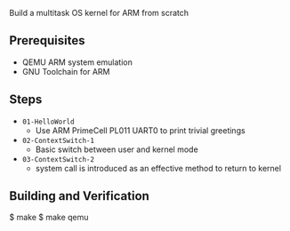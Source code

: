 Build a multitask OS kernel for ARM from scratch

Prerequisites
-------------
- QEMU ARM system emulation
- GNU Toolchain for ARM

Steps
-----
* `01-HelloWorld`
  - Use ARM PrimeCell PL011 UART0 to print trivial greetings
* `02-ContextSwitch-1`
  - Basic switch between user and kernel mode
* `03-ContextSwitch-2`
  - system call is introduced as an effective method to return to kernel

Building and Verification
-------------------------
$ make
$ make qemu
